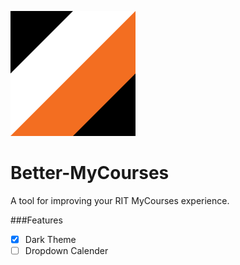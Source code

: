 ![Better-MyCourses logo](./icon.svg "Better MyCourses")

# Better-MyCourses
A tool for improving your RIT MyCourses experience.

###Features
- [x] Dark Theme
- [ ] Dropdown Calender